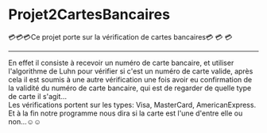 # Projet2CartesBancaires
:credit_card::credit_card::credit_card:Ce projet porte sur la vérification de cartes bancaires:credit_card: :credit_card: :credit_card:<br><hr>
En effet il consiste à recevoir un numéro de carte bancaire,
et utiliser l'algorithme de Luhn pour vérifier si c'est un numéro de carte valide, après cela
il est soumis à une autre vérification une fois avoir eu confirmation de la validité du numéro de carte bancaire, qui est de regarder de quelle type de carte il s'agit...<br>
Les vérifications portent sur les types: Visa, MasterCard, AmericanExpress. Et à la fin notre programme nous dira si la carte est l'une d'entre elle ou non...:relaxed::relaxed:
